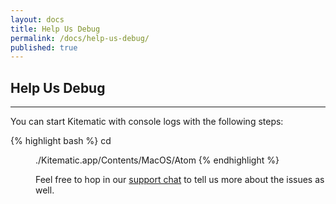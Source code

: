 ```yaml
---
layout: docs
title: Help Us Debug
permalink: /docs/help-us-debug/
published: true
---
```


## Help Us Debug

---

You can start Kitematic with console logs with the following steps:

{% highlight bash %}
cd <dir with Kitematic.app>
./Kitematic.app/Contents/MacOS/Atom
{% endhighlight %}

Feel free to hop in our [support chat](https://www.hipchat.com/giAT9Fqb5) to tell us more about the issues as well.
